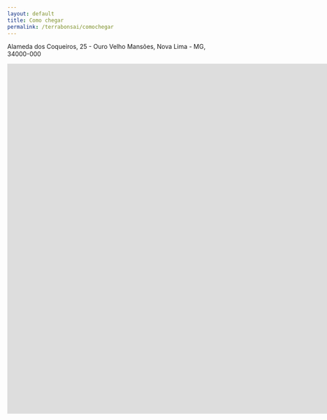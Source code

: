 ```yaml
---
layout: default
title: Como chegar
permalink: /terrabonsai/comochegar
---
```


<main class="main">
    <p class="descricao-endereco">Alameda dos Coqueiros, 25 - Ouro Velho Mansões, Nova Lima - MG, 34000-000</p>
    <iframe class="mapa" type="text/html" src="https://www.google.com/maps/embed?pb=!1m18!1m12!1m3!1d59991.021698967896!2d-43.93171614004483!3d-19.990087708563035!2m3!1f0!2f0!3f0!3m2!1i1024!2i768!4f13.1!3m3!1m2!1s0xa69884ba146331%3A0x68b7bb4572820508!2sTerra+Bonsai!5e0!3m2!1spt-BR!2sbr!4v1477140029681" width="1850" height="800" frameborder="0" style="border:0" allowfullscreen></iframe>

</main>
